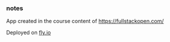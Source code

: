 ### notes

App created in the course content of https://fullstackopen.com/

Deployed on [fly.io](https://wispy-star-484.fly.dev/)
